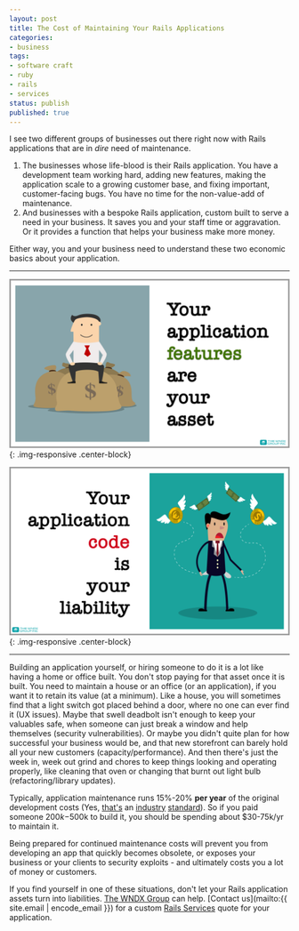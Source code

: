 ```yaml
---
layout: post
title: The Cost of Maintaining Your Rails Applications
categories:
- business
tags:
- software craft
- ruby
- rails
- services
status: publish
published: true
---
```

I see two different groups of businesses out there right now with Rails applications that are in *dire* 
need of maintenance. 
1. The businesses whose life-blood is their Rails application. You have a development team working 
hard, adding new features, making the application scale to a growing customer base, and fixing important, 
customer-facing bugs. You have no time for the non-value-add of maintenance.
1. And businesses with a bespoke Rails application, custom built to serve a need in your 
business.  It saves you and your staff time or aggravation. Or it provides a function that helps your 
business make more money.

Either way, you and your business need to understand these two economic basics about your application.

----

![Your features are your asset](/img/original/features-asset.png){: .img-responsive .center-block}


![Your code is your liability](/img/original/code-liability.png){: .img-responsive .center-block}

----

Building an application yourself, or hiring someone to do it is a lot like having a home or office built.
You don't stop paying for that asset once it is built.  You need to maintain a house or an office (or an 
application), if you want it to retain its value (at a minimum). Like a house, you will sometimes find 
that a light switch got placed behind a door, where no one can ever find it (UX issues).  Maybe that 
swell deadbolt isn't enough to keep your valuables safe, when someone can just break a window and help 
themselves (security vulnerabilities). Or maybe you didn't quite plan for how successful your business 
would be, and that new storefront can barely hold all your new customers (capacity/performance).  And 
then there's just the week in, week out grind and chores to keep things looking and operating properly, 
like cleaning that oven or changing that burnt out light bulb (refactoring/library updates).  

Typically, application maintenance runs 15%-20% **per year** of the original development costs (Yes, 
[that's](https://www.google.com/url?sa=t&rct=j&q=&esrc=s&source=web&cd=1&cad=rja&uact=8&ved=0ahUKEwiwqYSFh6fRAhXL5IMKHUDxD4wQFggzMAA&url=https%3A%2F%2Fwww.quora.com%2FWhat-are-typical-maintenance-fees-as-a-percentage-of-up-front-license-costs-for-enterprise-software&usg=AFQjCNG73znqnw8wvgX_1MrwxH7kKbnqsw)
an [industry](https://www.linkedin.com/pulse/20141203004038-26267525-software-maintenance-costs-part-3) 
[standard](http://samuelmullen.com/2014/01/the-costs-of-keeping-your-rails-app-up-to-date-dot-dot-dot-or-not/)). So if 
you paid someone $200k-$500k to build it, you should be spending about $30-75k/yr to maintain it.

Being prepared for continued maintenance costs will prevent you from developing an app that quickly 
becomes obsolete, or exposes your business or your clients to security exploits - and ultimately costs 
you a lot of money or customers.

If you find yourself in one of these situations, don't let your Rails application assets turn into 
liabilities. 
[The WNDX Group](/index#about) can help.  [Contact us](mailto:{{ site.email | encode_email }}) for a custom 
[Rails Services](/pages/rails_services) quote for your application.